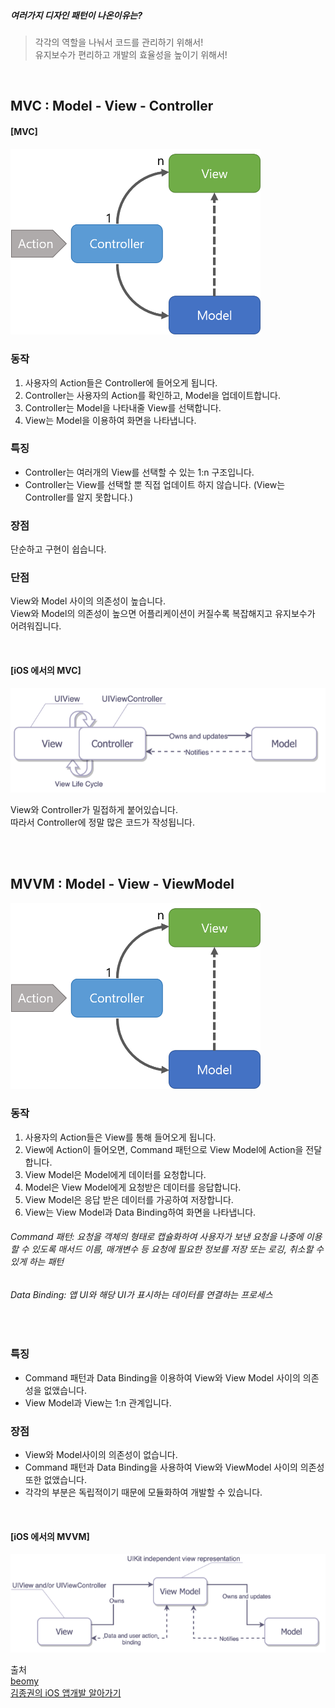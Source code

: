 ##### 여러가지 디자인 패턴이 나온이유는?
> 각각의 역할을 나눠서 코드를 관리하기 위해서!  
> 유지보수가 편리하고 개발의 효율성을 높이기 위해서!

<br>

## MVC : Model - View - Controller 

#### [MVC]
<img src="./img/web_MVC.png" width=400px>

<br>

### 동작

1. 사용자의 Action들은 Controller에 들어오게 됩니다.
1. Controller는 사용자의 Action를 확인하고, Model을 업데이트합니다.
1. Controller는 Model을 나타내줄 View를 선택합니다.
1. View는 Model을 이용하여 화면을 나타냅니다.

### 특징
- Controller는 여러개의 View를 선택할 수 있는 1:n 구조입니다.
- Controller는 View를 선택할 뿐 직접 업데이트 하지 않습니다. (View는 Controller를 알지 못합니다.)

### 장점
단순하고 구현이 쉽습니다.

### 단점
View와 Model 사이의 의존성이 높습니다.  
View와 Model의 의존성이 높으면 어플리케이션이 커질수록 복잡해지고 유지보수가 어려워집니다.

<br>

#### [iOS 에서의 MVC]
![](./img/MVC.png)

View와 Controller가 밀접하게 붙어있습니다.  
따라서 Controller에 정말 많은 코드가 작성됩니다.



<br><br>

## MVVM : Model - View - ViewModel
<img src="./img/web_MVC.png" width=400px>

### 동작 
1. 사용자의 Action들은 View를 통해 들어오게 됩니다.
1. View에 Action이 들어오면, Command 패턴으로 View Model에 Action을 전달합니다.
1. View Model은 Model에게 데이터를 요청합니다.
1. Model은 View Model에게 요청받은 데이터를 응답합니다.
1. View Model은 응답 받은 데이터를 가공하여 저장합니다.
1. View는 View Model과 Data Binding하여 화면을 나타냅니다.

###### Command 패턴: 요청을 객체의 형태로 캡슐화하여 사용자가 보낸 요청을 나중에 이용할 수 있도록 매서드 이름, 매개변수 등 요청에 필요한 정보를 저장 또는 로깅, 취소할 수 있게 하는 패턴
###### Data Binding: 앱 UI와 해당 UI가 표시하는 데이터를 연결하는 프로세스

<br>

### 특징
- Command 패턴과 Data Binding을 이용하여 View와 View Model 사이의 의존성을 없앴습니다.
- View Model과 View는 1:n 관계입니다.

### 장점
- View와 Model사이의 의존성이 없습니다.
- Command 패턴과 Data Binding을 사용하여 View와 ViewModel 사이의 의존성 또한 없앴습니다.
- 각각의 부분은 독립적이기 때문에 모듈화하여 개발할 수 있습니다.

<br>

#### [iOS 에서의 MVVM]
![](./img/MVVM.png)





출처  
[beomy](https://beomy.tistory.com/43)  
[김종권의 iOS 앱개발 알아가기](https://ios-development.tistory.com/75)
